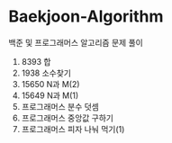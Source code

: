 # Baekjoon-Algorithm

백준 및 프로그래머스 알고리즘 문제 풀이

1. 8393 합
2. 1938 소수찾기
3. 15650 N과 M(2)
4. 15649 N과 M(1)
5. 프로그래머스 분수 덧셈
6. 프로그래머스 중앙값 구하기
7. 프로그래머스 피자 나눠 먹기(1)
